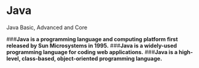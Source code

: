 # Java
Java Basic, Advanced and Core

###**Java is a programming language and computing platform first released by Sun Microsystems in 1995.**
###**Java is a widely-used programming language for coding web applications.** 
###**Java is a high-level, class-based, object-oriented programming language.**
